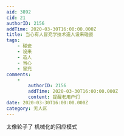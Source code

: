 ```yaml
---
aid: 3892
cid: 21
authorID: 2156
addTime: 2020-03-30T16:00:00.000Z
title: 当心有人冒充学技术造人设来碰瓷
tags:
    - 碰瓷
    - 设来
    - 造人
    - 当心
    - 冒充
comments:
    -
        authorID: 2156
        addTime: 2020-03-30T16:00:00.000Z
        content: 提醒老用户们
date: 2020-03-30T16:00:00.000Z
category: 无人区
---
```


太像轮子了 机械化的回应模式
